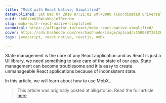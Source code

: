 ```yaml
---
title: "MobX with React Native, Simplified"
datePublished: Sat Dec 07 2019 07:21:02 GMT+0000 (Coordinated Universal Time)
cuid: ck68zkn8104iskbs1n70ccrbm
slug: mobx-with-react-native-simplified
canonical: https://alligator.io/react/mobx-react-native-simplified/
cover: https://cdn.hashnode.com/res/hashnode/image/upload/v1580887385205/4AE4xTAA9.png
tags: javascript, react-native, reactjs, mobx

---
```


State management is the core of any React application and as React is just a UI library, we need something to take care of the state of our app. State management can become troublesome and it is easy to create unmanageable React applications because of inconsistent state.

In this article, we will learn about how to use MobX...

>This article was originally posted at alligator.io. Read the full article [here](https://alligator.io/react/mobx-react-native-simplified/)